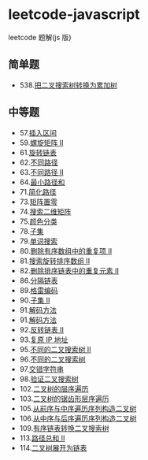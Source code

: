 # leetcode-javascript

leetcode 题解(js 版)

## 简单题

-   538.[把二叉搜索树转换为累加树](https://github.com/tofuchen94/leetcode-javascript/blob/master/src/problem538/Solution.js)

## 中等题

-   57.[插入区间](https://github.com/tofuchen94/leetcode-javascript/blob/master/src/problem57/Solution.js)
-   59.[螺旋矩阵 II](https://github.com/tofuchen94/leetcode-javascript/blob/master/src/problem59/Solution.js)
-   61.[旋转链表](https://github.com/tofuchen94/leetcode-javascript/blob/master/src/problem61/Solution.js)
-   62.[不同路径](https://github.com/tofuchen94/leetcode-javascript/blob/master/src/problem62/Solution.js)
-   63.[不同路径 II](https://github.com/tofuchen94/leetcode-javascript/blob/master/src/problem63/Solution.js)
-   64.[最小路径和](https://github.com/tofuchen94/leetcode-javascript/blob/master/src/problem64/Solution.js)
-   71.[简化路径](https://github.com/tofuchen94/leetcode-javascript/blob/master/src/problem71/Solution.js)
-   73.[矩阵置零](https://github.com/tofuchen94/leetcode-javascript/blob/master/src/problem73/Solution.js)
-   74.[搜索二维矩阵](https://github.com/tofuchen94/leetcode-javascript/blob/master/src/problem74/Solution.js)
-   75.[颜色分类](https://github.com/tofuchen94/leetcode-javascript/blob/master/src/problem75/Solution.js)
-   78.[子集](https://github.com/tofuchen94/leetcode-javascript/blob/master/src/problem78/Solution.js)
-   79.[单词搜索](https://github.com/tofuchen94/leetcode-javascript/blob/master/src/problem79/Solution.js)
-   80.[删除有序数组中的重复项 II](https://github.com/tofuchen94/leetcode-javascript/blob/master/src/problem80/Solution.js)
-   81.[搜索旋转排序数组 II](https://github.com/tofuchen94/leetcode-javascript/blob/master/src/problem81/Solution.js)
-   82.[删除排序链表中的重复元素 II](https://github.com/tofuchen94/leetcode-javascript/blob/master/src/problem82/Solution.js)
-   86.[分隔链表](https://github.com/tofuchen94/leetcode-javascript/blob/master/src/problem86/Solution.js)
-   89.[格雷编码](https://github.com/tofuchen94/leetcode-javascript/blob/master/src/problem89/Solution.js)
-   90.[子集 II](https://github.com/tofuchen94/leetcode-javascript/blob/master/src/problem90/Solution.js)
-   91.[解码方法](https://github.com/tofuchen94/leetcode-javascript/blob/master/src/problem91/Solution.js)
-   91.[解码方法](https://github.com/tofuchen94/leetcode-javascript/blob/master/src/problem91/Solution.js)
-   92.[反转链表 II](https://github.com/tofuchen94/leetcode-javascript/blob/master/src/problem92/Solution.js)
-   93.[复原 IP 地址](https://github.com/tofuchen94/leetcode-javascript/blob/master/src/problem93/Solution.js)
-   95.[不同的二叉搜索树 II](https://github.com/tofuchen94/leetcode-javascript/blob/master/src/problem95/Solution.js)
-   96.[不同的二叉搜索树](https://github.com/tofuchen94/leetcode-javascript/blob/master/src/problem96/Solution.js)
-   97.[交错字符串](https://github.com/tofuchen94/leetcode-javascript/blob/master/src/problem97/Solution.js)
-   98.[验证二叉搜索树](https://github.com/tofuchen94/leetcode-javascript/blob/master/src/problem98/Solution.js)
-   102.[二叉树的层序遍历](https://github.com/tofuchen94/leetcode-javascript/blob/master/src/problem102/Solution.js)
-   103.[二叉树的锯齿形层序遍历](https://github.com/tofuchen94/leetcode-javascript/blob/master/src/problem103/Solution.js)
-   105.[从前序与中序遍历序列构造二叉树](https://github.com/tofuchen94/leetcode-javascript/blob/master/src/problem105/Solution.js)
-   106.[从中序与后序遍历序列构造二叉树](https://github.com/tofuchen94/leetcode-javascript/blob/master/src/problem106/Solution.js)
-   109.[有序链表转换二叉搜索树](https://github.com/tofuchen94/leetcode-javascript/blob/master/src/problem109/Solution.js)
-   113.[路径总和 II](https://github.com/tofuchen94/leetcode-javascript/blob/master/src/problem113/Solution.js)
-   114.[二叉树展开为链表](https://github.com/tofuchen94/leetcode-javascript/blob/master/src/problem114/Solution.js)
